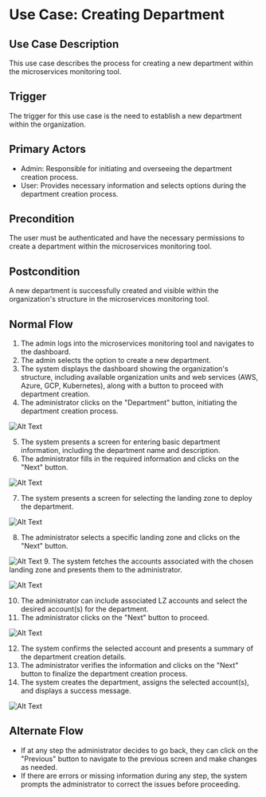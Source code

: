 # Use Case: Creating Department

## Use Case Description

This use case describes the process for creating a new department within the microservices monitoring tool.

## Trigger

The trigger for this use case is the need to establish a new department within the organization.

## Primary Actors

- Admin: Responsible for initiating and overseeing the department creation process.
- User: Provides necessary information and selects options during the department creation process.

## Precondition

The user must be authenticated and have the necessary permissions to create a department within the microservices monitoring tool.

## Postcondition

A new department is successfully created and visible within the organization's structure in the microservices monitoring tool.

## Normal Flow

1. The admin logs into the microservices monitoring tool and navigates to the dashboard.
2. The admin selects the option to create a new department.
3. The system displays the dashboard showing the organization's structure, including available organization units and web services (AWS, Azure, GCP, Kubernetes), along with a button to proceed with department creation.
4. The administrator clicks on the "Department" button, initiating the department creation process.

![Alt Text](../Assets/CD_AddDepartment.png)

5. The system presents a screen for entering basic department information, including the department name and description.
6. The administrator fills in the required information and clicks on the "Next" button.

![Alt Text](../Assets/CD_Name_Description_Next.png)

7. The system presents a screen for selecting the landing zone to deploy the department.

![Alt Text](../Assets/CD_Select_LZ.png)

8. The administrator selects a specific landing zone and clicks on the "Next" button.

![Alt Text](../Assets/CD_LZ_Next.png)
9. The system fetches the accounts associated with the chosen landing zone and presents them to the administrator.

![Alt Text](../Assets/CD_Select_LZ_Account.png)

10. The administrator can include associated LZ accounts and select the desired account(s) for the department.
11. The administrator clicks on the "Next" button to proceed.

![Alt Text](../Assets/CD_LZ_Next.png)

12. The system confirms the selected account and presents a summary of the department creation details.
13. The administrator verifies the information and clicks on the "Next" button to finalize the department creation process.
14. The system creates the department, assigns the selected account(s), and displays a success message.

![Alt Text](../Assets/CD_Department_Created.png)
## Alternate Flow

- If at any step the administrator decides to go back, they can click on the "Previous" button to navigate to the previous screen and make changes as needed.
- If there are errors or missing information during any step, the system prompts the administrator to correct the issues before proceeding.
